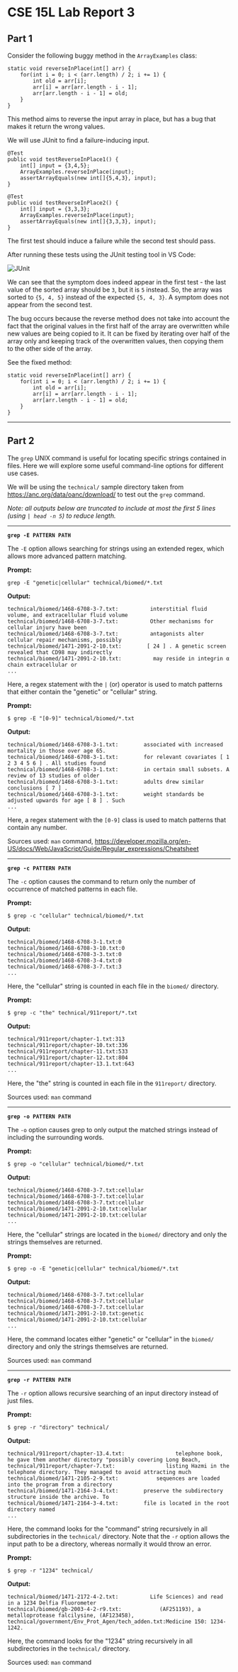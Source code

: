 # CSE 15L Lab Report 3

## Part 1

Consider the following buggy method in the `ArrayExamples` class:

```
static void reverseInPlace(int[] arr) {
	for(int i = 0; i < (arr.length) / 2; i += 1) {
		int old = arr[i];
		arr[i] = arr[arr.length - i - 1];
		arr[arr.length - i - 1] = old;
	}
}
```
This method aims to reverse the input array in place, but has a bug that makes it return the wrong values.

We will use JUnit to find a failure-inducing input.

```
@Test
public void testReverseInPlace1() {
	int[] input = {3,4,5};
	ArrayExamples.reverseInPlace(input);
	assertArrayEquals(new int[]{5,4,3}, input);
}

@Test
public void testReverseInPlace2() {
	int[] input = {3,3,3};
	ArrayExamples.reverseInPlace(input);
	assertArrayEquals(new int[]{3,3,3}, input);
}
```
The first test should induce a failure while the second test should pass.

After running these tests using the JUnit testing tool in VS Code:

![JUnit](JUnitTest.png)

We can see that the symptom does indeed appear in the first test - the last value of the sorted array should be `3`, but it is `5` instead. So, the array was sorted to `{5, 4, 5}` instead of the expected `{5, 4, 3}`. A symptom does not appear from the second test.

The bug occurs because the reverse method does not take into account the fact that the original values in the first half of the array are overwritten while new values are being copied to it. It can be fixed by iterating over half of the array only and keeping track of the overwritten values, then copying them to the other side of the array.

See the fixed method:

```
static void reverseInPlace(int[] arr) {
	for(int i = 0; i < (arr.length) / 2; i += 1) {
		int old = arr[i];
		arr[i] = arr[arr.length - i - 1];
		arr[arr.length - i - 1] = old;
	}
}
```

***

## Part 2

The `grep` UNIX command is useful for locating specific strings contained in files. Here we will explore some useful command-line options for different use cases.

We will be using the `technical/` sample directory taken from https://anc.org/data/oanc/download/ to test out the `grep` command.


*Note: all outputs below are truncated to include at most the first 5 lines (using `| head -n 5`) to reduce length.*

***

**`grep -E PATTERN PATH`**

The `-E` option allows searching for strings using an extended regex, which allows more advanced pattern matching.

**Prompt:**
```
grep -E "genetic|cellular" technical/biomed/*.txt
```
**Output:**
```
technical/biomed/1468-6708-3-7.txt:          interstitial fluid volume, and extracellular fluid volume
technical/biomed/1468-6708-3-7.txt:          Other mechanisms for cellular injury have been
technical/biomed/1468-6708-3-7.txt:          antagonists alter cellular repair mechanisms, possibly
technical/biomed/1471-2091-2-10.txt:        [ 24 ] . A genetic screen revealed that CD98 may indirectly
technical/biomed/1471-2091-2-10.txt:          may reside in integrin α chain extracellular or
...
```

Here, a regex statement with the `|` (or) operator is used to match patterns that either contain the "genetic" or "cellular" string.

**Prompt:**
```
$ grep -E "[0-9]" technical/biomed/*.txt
```

**Output:**
```
technical/biomed/1468-6708-3-1.txt:        associated with increased mortality in those over age 65.
technical/biomed/1468-6708-3-1.txt:        for relevant covariates [ 1 2 3 4 5 6 ] . All studies found
technical/biomed/1468-6708-3-1.txt:        in certain small subsets. A review of 13 studies of older
technical/biomed/1468-6708-3-1.txt:        adults drew similar conclusions [ 7 ] .
technical/biomed/1468-6708-3-1.txt:        weight standards be adjusted upwards for age [ 8 ] . Such
...

```

Here, a regex statement with the `[0-9]` class is used to match patterns that contain any number.

Sources used: `man` command, https://developer.mozilla.org/en-US/docs/Web/JavaScript/Guide/Regular_expressions/Cheatsheet

***

**`grep -c PATTERN PATH`**

The `-c` option causes the command to return only the number of occurrence of matched patterns in each file.

**Prompt:**
```
$ grep -c "cellular" technical/biomed/*.txt
```

**Output:**
```
technical/biomed/1468-6708-3-1.txt:0
technical/biomed/1468-6708-3-10.txt:0
technical/biomed/1468-6708-3-3.txt:0
technical/biomed/1468-6708-3-4.txt:0
technical/biomed/1468-6708-3-7.txt:3
...
```

Here, the "cellular" string is counted in each file in the `biomed/` directory.

**Prompt:**
```
$ grep -c "the" technical/911report/*.txt
```
**Output:**
```
technical/911report/chapter-1.txt:313
technical/911report/chapter-10.txt:336
technical/911report/chapter-11.txt:533
technical/911report/chapter-12.txt:804
technical/911report/chapter-13.1.txt:643
...
```

Here, the "the" string is counted in each file in the `911report/` directory.

Sources used: `man` command

***

**`grep -o PATTERN PATH`**

The `-o` option causes grep to only output the matched strings instead of including the surrounding words.

**Prompt:**
```
$ grep -o "cellular" technical/biomed/*.txt
```

**Output:**
```
technical/biomed/1468-6708-3-7.txt:cellular
technical/biomed/1468-6708-3-7.txt:cellular
technical/biomed/1468-6708-3-7.txt:cellular
technical/biomed/1471-2091-2-10.txt:cellular
technical/biomed/1471-2091-2-10.txt:cellular
...
```

Here, the "cellular" strings are located in the `biomed/` directory and only the strings themselves are returned.

**Prompt:**
```
$ grep -o -E "genetic|cellular" technical/biomed/*.txt 
```
**Output:**
```
technical/biomed/1468-6708-3-7.txt:cellular
technical/biomed/1468-6708-3-7.txt:cellular
technical/biomed/1468-6708-3-7.txt:cellular
technical/biomed/1471-2091-2-10.txt:genetic
technical/biomed/1471-2091-2-10.txt:cellular
...
```

Here, the command locates either "genetic" or "cellular" in the `biomed/` directory and only the strings themselves are returned.

Sources used: `man` command
***

**`grep -r PATTERN PATH`**

The `-r` option allows recursive searching of an input directory instead of just files.

**Prompt:**
```
$ grep -r "directory" technical/
```

**Output:**
```
technical/911report/chapter-13.4.txt:                telephone book, he gave them another directory "possibly covering Long Beach,
technical/911report/chapter-7.txt:                listing Hazmi in the telephone directory. They managed to avoid attracting much
technical/biomed/1471-2105-2-9.txt:            sequences are loaded into the program from a directory
technical/biomed/1471-2164-3-4.txt:        preserve the subdirectory structure inside the archive. To
technical/biomed/1471-2164-3-4.txt:        file is located in the root directory named
...
```
Here, the command looks for the "command" string recursively in all subdirectories in the `technical/` directory. Note that the `-r` option allows the input path to be a directory, whereas normally it would throw an error.

**Prompt:**
```
$ grep -r "1234" technical/
```
**Output:**
```
technical/biomed/1471-2172-4-2.txt:          Life Sciences) and read in a 1234 Delfia Fluorometer
technical/biomed/gb-2003-4-2-r9.txt:            (AF251193), a metalloprotease falcilysine, (AF123458),
technical/government/Env_Prot_Agen/tech_adden.txt:Medicine 150: 1234-1242.
```
Here, the command looks for the "1234" string recursively in all subdirectories in the `technical/` directory. 

Sources used: `man` command